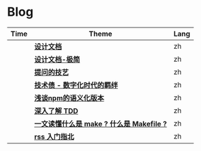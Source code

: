 # Blog

| Time | Theme | Lang |
| -- | -- | -- |
| <TalkDate date="2024-01-15 23:17:00"/> | [**设计文档**](/notes/design-documentation.html) | zh |
| <TalkDate date="2024-01-18 00:17:00"/> | [**设计文档-极简**](/notes/design-documentation-min.html) | zh |
| <TalkDate date="2024-01-16 22:45:00"/> | [**提问的技艺**](/notes/how-to-ask-the-right-question.html) | zh |
| <TalkDate date="2024-01-16 22:45:00"/> | [**技术债 - 数字化时代的羁绊**](/notes/poetic-bonds-in-the-digital-age.html) | zh |
| <TalkDate date="2024-02-01 22:49:00"/> | [**浅谈npm的语义化版本**](/notes/npm-semantic-version.html) | zh |
| <TalkDate date="2024-06-02 17:40:00"/> | [**深入了解 TDD**](/notes/deep-understanding-of-TDD.html) | zh |
| <TalkDate date="2024-06-03 21:01:00"/> | [**一文读懂什么是 make ? 什么是 Makefile ?**](/notes/make-and-makefile.html) | zh |
| <TalkDate date="2024-06-05 18:01:00"/> | [**rss 入门指北**](/notes/rss-getting-started-guide.html) | zh |
